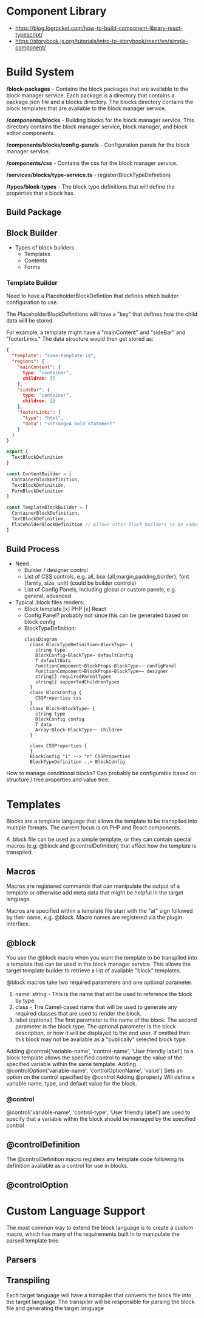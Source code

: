 # Component Library
- https://blog.logrocket.com/how-to-build-component-library-react-typescript/
-  https://storybook.js.org/tutorials/intro-to-storybook/react/en/simple-component/



# Build System

**/block-packages** - Contains the block packages that are available to the block manager service.  Each package is a directory that contains a package.json file and a blocks directory.  The blocks directory contains the block templates that are available to the block manager service.

**/components/blocks** - Building blocks for the block manager service.  This directory contains the block manager service, block manager, and block editor components.

**/components/blocks/config-panels** - Configuration panels for the block manager service.

**/components/css** - Contains the css for the block manager service.

**/services/blocks/type-service.ts** - register(BlockTypeDefinition)

**/types/block-types** - The block type definitions that will define the properties that a block has.

## Build Package

## Block Builder

- Types of block builders
  - Templates
  - Contents
  - Forms

### Template Builder

Need to have a PlaceholderBlockDefintion that defines which builder configuration to use.

The PlaceholderBlockDefinitions will have a "key" that defines how the child data will be stored.  

For example, a template might have a "mainContent" and "sideBar" and "footerLinks."  The data structure would then get stored as:
```json
{
  "template": "some-template-id",
  "regions": {
    "mainContent": {
      type: "container",
      children: []
    },
    "sideBar": {
      type: "container",
      children: []
    },
    "footerLinks": {
      "type": "html",
      "data": "<strong>A bold statement"
    }
  }
}
```
```typescript jsx
export {
  TextBlockDefinition
}

const ContentBuilder = [
  ContainerBlockDefinition,
  TextBlockDefinition,
  FormBlockDefinition
]

const TemplateBlockBuilder = [
  ContainerBlockDefinition,
  TextBlockDefinition,
  PlaceholderBlockDefinition // Allows other block builders to be added 
]
```

## Build Process
- Need
  - Builder / designer control
  - List of CSS controls, e.g. all, box {all,margin,padding,border}, font (family, size, unit) (could be builder controls)
  - List of Config Panels, including global or custom panels, e.g. general, advanced
- Typical .block files renders:
  - Block template [x] PHP [x] React
  - Config Panel? probably not since this can be generated based on block config
  - BlockTypeDefinition:
    ```mermaid
    classDiagram
      class BlockTypeDefinition~BlockType~ {
        string type
        BlockConfig~BlockType~ defaultConfig
        T defaultData
        FunctionComponent~BlockProps~BlockType~~ configPanel
        FunctionComponent~BlockProps~BlockType~~ designer
        string[] requiredParentTypes
        string[] supportedChildrenTypes 
      }
      class BlockConfig {
        CSSProperties css
      }
      class Block~BlockType~ {
        string type
        BlockConfig config
        T data
        Array~Block~BlockType~~ children
      }
      
      class CSSProperties {
      }
      BlockConfig "1" --> "n" CSSProperties
      BlockTypeDefinition ..> BlockConfig
    ```

How to manage conditional blocks?  Can probably be configurable based on structure / tree properties and value tree.

# Templates
Blocks are a template language that allows the template to be transpiled into multiple formats.  The current focus is on PHP and React components.

A .block file can be used as a simple template, or they can contain special macros (e.g. @block and @controlDefinition) that affect how the template is transpiled.

## Macros

Macros are registered commands that can manipulate the output of a template or otherwise add meta data that might be helpful in the target language.

Macros are specified within a template file  start with the "at" sign followed by their name, e.g. @block.  Macro names are registered via the plugin interface.

## @block

You use the @block macro when you want the template to be transpiled into a template that can be used in the block manager service.  This allows the target template builder to retrieve a list of available "block" templates.

@block macros take two required parameters and one optional parameter.
1. name: string - This is the name that will be used to reference the block by type.  
2. class - The Camel-cased name that will be used to generate any required classes that are used to render the block.
3. label (optional) 
The first parameter is the name of the block.  The second parameter is the block type.  The optional parameter is the block description, or how it will be displayed to the end user.  If omitted then this block may not be available as a "publically" selected block type.

Adding @control('variable-name', 'control-name', 'User friendly label') to a block template allows the specified control to manage the value of the specified variable within the same template.
Adding @controlOption('variable-name', 'controlOptionName', 'value') Sets an option on the control specified by @control
Adding @property Will define a variable name, type, and default value for the block.

### @control
@control('variable-name', 'control-type', 'User friendly label') are used to specify that a variable within the block should be managed by the specified control

## @controlDefinition

The @controlDefinition macro registers any template code following its definition available as a control for use in blocks. 

## @controlOption

# Custom Language Support

The most common way to extend the block language is to create a custom macro, which has many of the requirements built in to manipulate the parsed template tree.

## Parsers

## Transpiling

Each target language will have a transpiler that converts the block file into the target language.  The transpiler will be responsible for parsing the block file and generating the target language